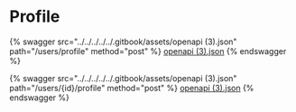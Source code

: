 # Profile

{% swagger src="../../../../../.gitbook/assets/openapi (3).json" path="/users/profile" method="post" %}
[openapi (3).json](<../../../../../.gitbook/assets/openapi (3).json>)
{% endswagger %}

{% swagger src="../../../../../.gitbook/assets/openapi (3).json" path="/users/{id}/profile" method="post" %}
[openapi (3).json](<../../../../../.gitbook/assets/openapi (3).json>)
{% endswagger %}
